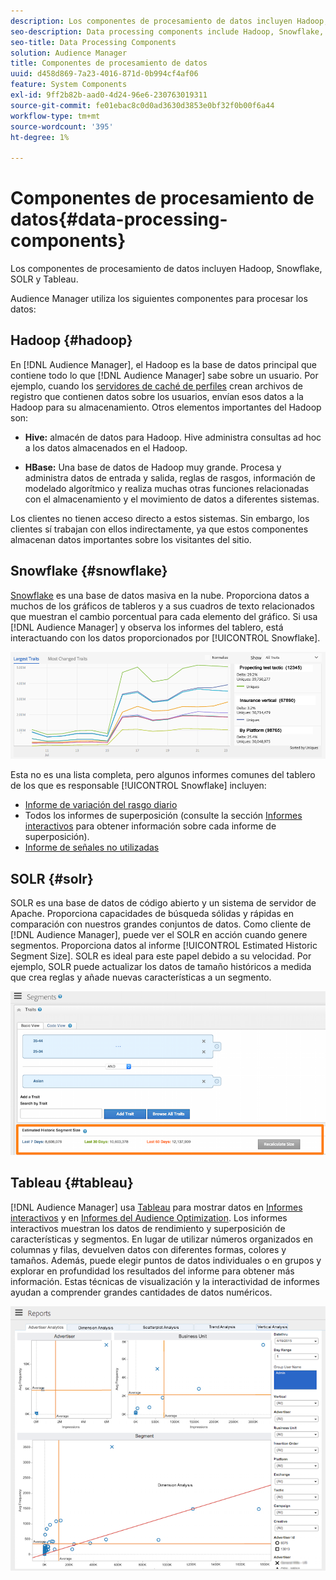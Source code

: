 ```yaml
---
description: Los componentes de procesamiento de datos incluyen Hadoop, Snowflake, SOLR y Tableau.
seo-description: Data processing components include Hadoop, Snowflake, SOLR, and Tableau.
seo-title: Data Processing Components
solution: Audience Manager
title: Componentes de procesamiento de datos
uuid: d458d869-7a23-4016-871d-0b994cf4af06
feature: System Components
exl-id: 9ff2b82b-aad0-4d24-96e6-230763019311
source-git-commit: fe01ebac8c0d0ad3630d3853e0bf32f0b00f6a44
workflow-type: tm+mt
source-wordcount: '395'
ht-degree: 1%

---
```


# Componentes de procesamiento de datos{#data-processing-components}

Los componentes de procesamiento de datos incluyen Hadoop, Snowflake, SOLR y Tableau.

<!-- 

c_comproc.xml

 -->

Audience Manager utiliza los siguientes componentes para procesar los datos:

## Hadoop {#hadoop}

En [!DNL Audience Manager], el Hadoop es la base de datos principal que contiene todo lo que [!DNL Audience Manager] sabe sobre un usuario. Por ejemplo, cuando los [servidores de caché de perfiles](../../reference/system-components/components-data-collection.md) crean archivos de registro que contienen datos sobre los usuarios, envían esos datos a la Hadoop para su almacenamiento. Otros elementos importantes del Hadoop son:

* **Hive:** almacén de datos para Hadoop. Hive administra consultas ad hoc a los datos almacenados en el Hadoop.

* **HBase:** Una base de datos de Hadoop muy grande. Procesa y administra datos de entrada y salida, reglas de rasgos, información de modelado algorítmico y realiza muchas otras funciones relacionadas con el almacenamiento y el movimiento de datos a diferentes sistemas.

Los clientes no tienen acceso directo a estos sistemas. Sin embargo, los clientes sí trabajan con ellos indirectamente, ya que estos componentes almacenan datos importantes sobre los visitantes del sitio.

## Snowflake {#snowflake}

[Snowflake](https://www.snowflake.net/) es una base de datos masiva en la nube. Proporciona datos a muchos de los gráficos de tableros y a sus cuadros de texto relacionados que muestran el cambio porcentual para cada elemento del gráfico. Si usa [!DNL Audience Manager] y observa los informes del tablero, está interactuando con los datos proporcionados por [!UICONTROL Snowflake].



![](assets/dashboardreport.png)

Esta no es una lista completa, pero algunos informes comunes del tablero de los que es responsable [!UICONTROL Snowflake] incluyen:

* [Informe de variación del rasgo diario](/help/using/reporting/audience-optimization-reports/daily-trait-variation-report.md)
* Todos los informes de superposición (consulte la sección [Informes interactivos](/help/using/reporting/dynamic-reports/dynamic-reports.md) para obtener información sobre cada informe de superposición).
* [Informe de señales no utilizadas](/help/using/reporting/dynamic-reports/unused-signals.md)

## SOLR {#solr}

SOLR es una base de datos de código abierto y un sistema de servidor de Apache. Proporciona capacidades de búsqueda sólidas y rápidas en comparación con nuestros grandes conjuntos de datos. Como cliente de [!DNL Audience Manager], puede ver el SOLR en acción cuando genere segmentos. Proporciona datos al informe [!UICONTROL Estimated Historic Segment Size]. SOLR es ideal para este papel debido a su velocidad. Por ejemplo, SOLR puede actualizar los datos de tamaño históricos a medida que crea reglas y añade nuevas características a un segmento.



![](assets/audsize.png)

## Tableau {#tableau}

[!DNL Audience Manager] usa [Tableau](https://www.tableausoftware.com/) para mostrar datos en [Informes interactivos](../../reporting/dynamic-reports/dynamic-reports.md#interactive-and-overlap-reports) y en [Informes del Audience Optimization](../../reporting/audience-optimization-reports/audience-optimization-reports.md). Los informes interactivos muestran los datos de rendimiento y superposición de características y segmentos. En lugar de utilizar números organizados en columnas y filas, devuelven datos con diferentes formas, colores y tamaños. Además, puede elegir puntos de datos individuales o en grupos y explorar en profundidad los resultados del informe para obtener más información. Estas técnicas de visualización y la interactividad de informes ayudan a comprender grandes cantidades de datos numéricos.



![](assets/advertiser_analytics.png)
